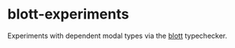 # blott-experiments

Experiments with dependent modal types via the [blott](https://github.com/jozefg/blott) typechecker.
